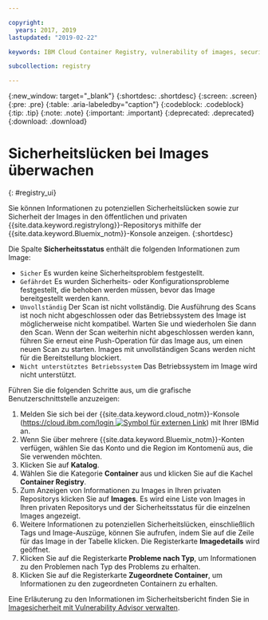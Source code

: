 ```yaml
---

copyright:
  years: 2017, 2019
lastupdated: "2019-02-22"

keywords: IBM Cloud Container Registry, vulnerability of images, security of images, security issues

subcollection: registry

---
```


{:new_window: target="_blank"}
{:shortdesc: .shortdesc}
{:screen: .screen}
{:pre: .pre}
{:table: .aria-labeledby="caption"}
{:codeblock: .codeblock}
{:tip: .tip}
{:note: .note}
{:important: .important}
{:deprecated: .deprecated}
{:download: .download}

# Sicherheitslücken bei Images überwachen
{: #registry_ui}

Sie können Informationen zu potenziellen Sicherheitslücken sowie zur Sicherheit der Images in den öffentlichen und privaten {{site.data.keyword.registrylong}}-Repositorys mithilfe der {{site.data.keyword.Bluemix_notm}}-Konsole anzeigen.
{:shortdesc}

Die Spalte **Sicherheitsstatus** enthält die folgenden Informationen zum Image:

- `Sicher` Es wurden keine Sicherheitsproblem festgestellt.
- `Gefährdet` Es wurden Sicherheits- oder Konfigurationsprobleme festgestellt, die behoben werden müssen, bevor das Image bereitgestellt werden kann.
- `Unvollständig` Der Scan ist nicht vollständig. Die Ausführung des Scans ist noch nicht abgeschlossen oder das Betriebssystem des Image ist möglicherweise nicht kompatibel. Warten Sie und wiederholen Sie dann den Scan. Wenn der Scan weiterhin nicht abgeschlossen werden kann, führen Sie erneut eine Push-Operation für das Image aus, um einen neuen Scan zu starten. Images mit unvollständigen Scans werden nicht für die Bereitstellung blockiert.
- `Nicht unterstütztes Betriebssystem` Das Betriebssystem im Image wird nicht unterstützt.

Führen Sie die folgenden Schritte aus, um die grafische Benutzerschnittstelle anzuzeigen:

1. Melden Sie sich bei der {{site.data.keyword.cloud_notm}}-Konsole ([https://cloud.ibm.com/login ![Symbol für externen Link](../../icons/launch-glyph.svg "Symbol für externen Link")](https://cloud.ibm.com/login)) mit Ihrer IBMid an.
2. Wenn Sie über mehrere {{site.data.keyword.Bluemix_notm}}-Konten verfügen, wählen Sie das Konto und die Region im Kontomenü aus, die Sie verwenden möchten.
3. Klicken Sie auf **Katalog**.
4. Wählen Sie die Kategorie **Container** aus und klicken Sie auf die Kachel **Container Registry**.
5. Zum Anzeigen von Informationen zu Images in Ihren privaten Repositorys klicken Sie auf **Images**. Es wird eine Liste von Images in Ihren privaten Repositorys und der Sicherheitsstatus für die einzelnen Images angezeigt.
6. Weitere Informationen zu potenziellen Sicherheitslücken, einschließlich Tags und Image-Auszüge, können Sie aufrufen, indem Sie auf die Zeile für das Image in der Tabelle klicken. Die Registerkarte **Imagedetails** wird geöffnet.
7. Klicken Sie auf die Registerkarte **Probleme nach Typ**, um Informationen zu den Problemen nach Typ des Problems zu erhalten.
8. Klicken Sie auf die Registerkarte **Zugeordnete Container**, um Informationen zu den zugeordneten Containern zu erhalten.

Eine Erläuterung zu den Informationen im Sicherheitsbericht finden Sie in [Imagesicherheit mit Vulnerability Advisor verwalten](/docs/services/va?topic=va-va_index).
